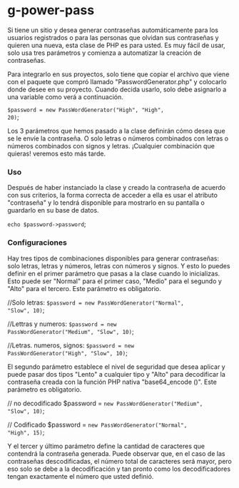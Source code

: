 # g-power-pass
 Si tiene un sitio y desea generar contraseñas automáticamente para los usuarios registrados o para las personas que olvidan sus contraseñas y quieren una nueva, esta clase de PHP es para usted. Es muy fácil de usar, solo usa tres parámetros y comienza a automatizar la creación de contraseñas.
 
 Para integrarlo en sus proyectos, solo tiene que copiar el archivo que viene con el paquete que compró llamado "PasswordGenerator.php" y colocarlo donde desee en su proyecto. Cuando decida usarlo, solo debe asignarlo a una variable como verá a continuación.

<code>$password = new PassWordGenerator("High", "High", 20)</code>;

Los 3 parámetros que hemos pasado a la clase definirán cómo desea que se le envíe la contraseña. O solo letras o números combinados con letras o números combinados con signos y letras. ¡Cualquier combinación que quieras! veremos esto más tarde.


<h3>Uso</h3>
Después de haber instanciado la clase y creado la contraseña de acuerdo con sus criterios, la forma correcta de acceder a ella es usar el atributo "contraseña" y lo tendrá disponible para mostrarlo en su pantalla o guardarlo en su base de datos.

<code>echo $password->password</code>;

<h3>Configuraciones</h3>
Hay tres tipos de combinaciones disponibles para generar contraseñas: solo letras, letras y números, letras con números y signos. Y esto lo puedes definir en el primer parámetro que pasas a la clase cuando lo inicializas. Esto puede ser "Normal" para el primer caso, "Medio" para el segundo y "Alto" para el tercero. Este parámetro es obligatorio.

//Solo letras: <code>$password = new PassWordGenerator("Normal", "Slow", 10)</code>;

//Lettras y numeros: <code>$password = new PassWordGenerator("Medium", "Slow", 10)</code>;

//Letras. numeros, signos: <code>$password = new PassWordGenerator("High", "Slow", 10)</code>;

El segundo parámetro establece el nivel de seguridad que desea aplicar y puede pasar dos tipos "Lento" a cualquier tipo y "Alto" para decodificar la contraseña creada con la función PHP nativa "base64_encode ()". Este parámetro es obligatorio.

// no decodificado $password = <code>new PassWordGenerator("Medium", "Slow", 10)</code>;

// Codificado $password = <code>new PassWordGenerator("Normal", "High", 15)</code>;

Y el tercer y último parámetro define la cantidad de caracteres que contendrá la contraseña generada. Puede observar que, en el caso de las contraseñas descodificadas, el número total de caracteres será mayor, pero eso solo se debe a la decodificación y tan pronto como los decodificadores tengan exactamente el número que usted definió.
